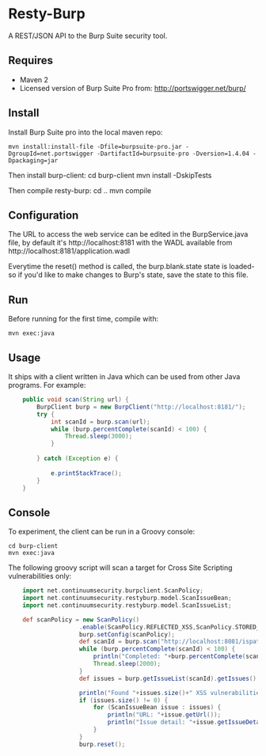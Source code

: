 # Resty-Burp
A REST/JSON API to the Burp Suite security tool.

## Requires
- Maven 2
- Licensed version of Burp Suite Pro from: http://portswigger.net/burp/

## Install
Install Burp Suite pro into the local maven repo:

	mvn install:install-file -Dfile=burpsuite-pro.jar -DgroupId=net.portswigger -DartifactId=burpsuite-pro -Dversion=1.4.04 -Dpackaging=jar

Then install burp-client:
	cd burp-client
	mvn install -DskipTests
	
Then compile resty-burp:
	cd ..
	mvn compile

## Configuration
The URL to access the web service can be edited in the BurpService.java file, by default it's http://localhost:8181 with the WADL available from http://localhost:8181/application.wadl

Everytime the reset() method is called, the burp.blank.state state is loaded- so if you'd like to make changes to Burp's state, save the state to this file.

## Run
Before running for the first time, compile with:

	mvn exec:java

## Usage
It ships with a client written in Java which can be used from other Java programs.
For example:

```java
	public void scan(String url) {
		BurpClient burp = new BurpClient("http://localhost:8181/");
		try {
			int scanId = burp.scan(url);
			while (burp.percentComplete(scanId) < 100) {
				Thread.sleep(3000);
			}
			
		} catch (Exception e) {
			
			e.printStackTrace();
		}
	}
```

## Console
To experiment, the client can be run in a Groovy console:
	
	cd burp-client
	mvn exec:java
	
The following groovy script will scan a target for Cross Site Scripting vulnerabilities only:

```groovy
	import net.continuumsecurity.burpclient.ScanPolicy;
	import net.continuumsecurity.restyburp.model.ScanIssueBean;
	import net.continuumsecurity.restyburp.model.ScanIssueList;

	def scanPolicy = new ScanPolicy()
                    .enable(ScanPolicy.REFLECTED_XSS,ScanPolicy.STORED_XSS).getPolicy();
					burp.setConfig(scanPolicy);
					def scanId = burp.scan("http://localhost:8081/ispatula");
					while (burp.percentComplete(scanId) < 100) {
    					println("Completed: "+burp.percentComplete(scanId)+"%");
    					Thread.sleep(2000);
					}
					def issues = burp.getIssueList(scanId).getIssues();

					println("Found "+issues.size()+" XSS vulnerabilities: ");
					if (issues.size() != 0) {
    					for (ScanIssueBean issue : issues) {
        					println("URL: "+issue.getUrl());
        					println("Issue detail: "+issue.getIssueDetail());
    					}
					}
					burp.reset();
```
